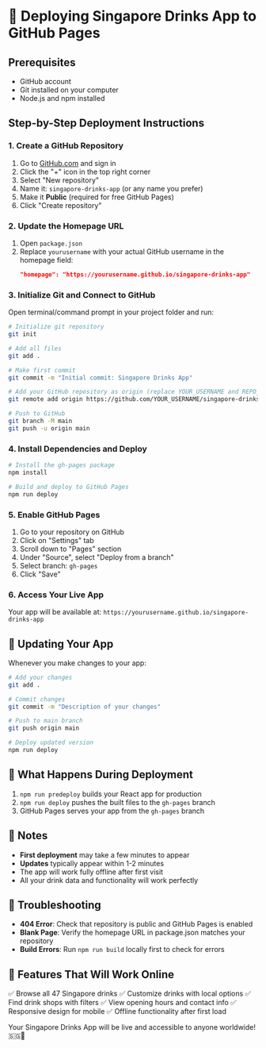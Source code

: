 # 🚀 Deploying Singapore Drinks App to GitHub Pages

## Prerequisites
- GitHub account
- Git installed on your computer
- Node.js and npm installed

## Step-by-Step Deployment Instructions

### 1. Create a GitHub Repository
1. Go to [GitHub.com](https://github.com) and sign in
2. Click the "+" icon in the top right corner
3. Select "New repository"
4. Name it: `singapore-drinks-app` (or any name you prefer)
5. Make it **Public** (required for free GitHub Pages)
6. Click "Create repository"

### 2. Update the Homepage URL
1. Open `package.json`
2. Replace `yourusername` with your actual GitHub username in the homepage field:
   ```json
   "homepage": "https://yourusername.github.io/singapore-drinks-app"
   ```

### 3. Initialize Git and Connect to GitHub
Open terminal/command prompt in your project folder and run:

```bash
# Initialize git repository
git init

# Add all files
git add .

# Make first commit
git commit -m "Initial commit: Singapore Drinks App"

# Add your GitHub repository as origin (replace YOUR_USERNAME and REPO_NAME)
git remote add origin https://github.com/YOUR_USERNAME/singapore-drinks-app.git

# Push to GitHub
git branch -M main
git push -u origin main
```

### 4. Install Dependencies and Deploy
```bash
# Install the gh-pages package
npm install

# Build and deploy to GitHub Pages
npm run deploy
```

### 5. Enable GitHub Pages
1. Go to your repository on GitHub
2. Click on "Settings" tab
3. Scroll down to "Pages" section
4. Under "Source", select "Deploy from a branch"
5. Select branch: `gh-pages`
6. Click "Save"

### 6. Access Your Live App
Your app will be available at:
`https://yourusername.github.io/singapore-drinks-app`

## 🔄 Updating Your App

Whenever you make changes to your app:

```bash
# Add your changes
git add .

# Commit changes
git commit -m "Description of your changes"

# Push to main branch
git push origin main

# Deploy updated version
npm run deploy
```

## 🎯 What Happens During Deployment

1. `npm run predeploy` builds your React app for production
2. `npm run deploy` pushes the built files to the `gh-pages` branch
3. GitHub Pages serves your app from the `gh-pages` branch

## 📝 Notes

- **First deployment** may take a few minutes to appear
- **Updates** typically appear within 1-2 minutes
- The app will work fully offline after first visit
- All your drink data and functionality will work perfectly

## 🐛 Troubleshooting

- **404 Error**: Check that repository is public and GitHub Pages is enabled
- **Blank Page**: Verify the homepage URL in package.json matches your repository
- **Build Errors**: Run `npm run build` locally first to check for errors

## 🌟 Features That Will Work Online

✅ Browse all 47 Singapore drinks
✅ Customize drinks with local options
✅ Find drink shops with filters
✅ View opening hours and contact info
✅ Responsive design for mobile
✅ Offline functionality after first load

Your Singapore Drinks App will be live and accessible to anyone worldwide! 🇸🇬🥤